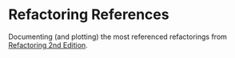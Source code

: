 # Refactoring References
Documenting (and plotting) the most referenced refactorings from [Refactoring 2nd Edition](http://www.informit.com/store/refactoring-improving-the-design-of-existing-code-9780134757711).
